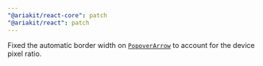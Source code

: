 ```yaml
---
"@ariakit/react-core": patch
"@ariakit/react": patch
---
```


Fixed the automatic border width on [`PopoverArrow`](https://ariakit.org/reference/popover-arrow) to account for the device pixel ratio.
